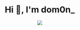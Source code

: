 <h1 align="center">Hi 👋, I'm dom0n_</h1>
<p align="center">
  <img src="https://lanyard.cnrad.dev/api/972339566017146890?showDisplayName=false&bg=&idleMessage=Work%20on%20Ciko's%20Bot&theme=dark" />
</p>
